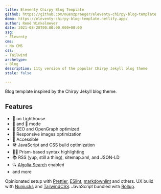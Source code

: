 ```yaml
---
title: Eleventy Chirpy Blog Template
github: https://github.com/muenzpraeger/eleventy-chirpy-blog-template
demo: https://eleventy-chirpy-blog-template.netlify.app/
author: René Winkelmeyer
date: 2021-08-28T00:00:00.000+00:00
ssg:
- Eleventy
cms:
- No CMS
css:
- Tailwind
archetype:
- Blog
description: 11ty version of the popular Chirpy Jekyll blog theme
stale: false

---
```

Blog template inspired by the Chirpy Jekyll blog theme.

## Features

* 💯 on Lighthouse
* 🔆 and 🌛 mode
* 🎯 SEO and OpenGraph optimized
* 🌄 Responsive images optimization
* 👀 Accessible
* 🛠 JavaScript and CSS build optimization
* 👨‍💻 Prism-based syntax highlighting
* 📚 RSS (yup, still a thing), sitemap.xml, and JSON-LD
* 🔍 [Algolia Search](https://github.com/algolia/algoliasearch-netlify) enabled
* and more

Opinionated setup with [Prettier](https://prettier.io/), [ESlint](https://eslint.org/), [markdownlint](https://github.com/DavidAnson/markdownlint) and others. UX build with [Nunjucks](https://mozilla.github.io/nunjucks/templating.html) and [TailwindCSS](https://tailwindcss.com/docs). JavaScript bundled with [Rollup](https://rollupjs.org/).